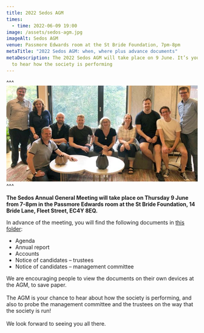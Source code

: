 ```yaml
---
title: 2022 Sedos AGM
times:
  - time: 2022-06-09 19:00
image: /assets/sedos-agm.jpg
imageAlt: Sedos AGM
venue: Passmore Edwards room at the St Bride Foundation, 7pm-8pm
metaTitle: "2022 Sedos AGM: when, where plus advance documents"
metaDescription: The 2022 Sedos AGM will take place on 9 June. It’s your chance
  to hear how the society is performing
---
```

^^^ ![New Sedos trustees will be confirmed at the 2022 Sedos AGM ](/assets/aboutus-trustees-19-20.jpg)
^^^ 

**The Sedos Annual General Meeting will take place on Thursday 9 June from 7-8pm in the Passmore Edwards room at the St Bride Foundation, 14 Bride Lane, Fleet Street, EC4Y 8EQ.** 

In advance of the meeting, you will find the following documents in [this folder](https://drive.google.com/drive/u/2/folders/1a20Nx5FurDh1RhyY_XofBkbKaWSwfhtx?mc_cid=9114d1fda6&mc_eid=UNIQID): 

* Agenda
* Annual report
* Accounts
* Notice of candidates – trustees
* Notice of candidates – management committee

We are encouraging people to view the documents on their own devices at the AGM, to save paper.\
\
The AGM is your chance to hear about how the society is performing, and also to probe the management committee and the trustees on the way that the society is run!\
\
We look forward to seeing you all there.